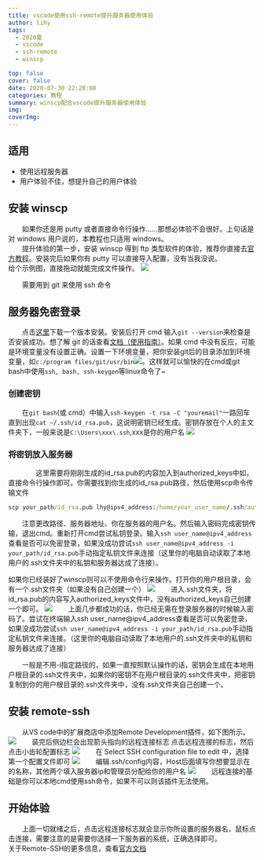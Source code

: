 ```yaml
---
title: vscode使用ssh-remote提升服务器使用体验
author: lihy
tags:
  - 2020夏
  - vscode
  - ssh-remote
  - winscp

top: false
cover: false
date: 2020-07-30 22:20:08
categories: 教程
summary: winscp配合vscode提升服务器使用体验
img:
coverImg:
---
```


## 适用

- 使用远程服务器
- 用户体验不佳，想提升自己的用户体验

## 安装 winscp

&emsp;&emsp;如果你还是用 putty 或者直接命令行操作……那想必体验不会很好。上句话是对 windows 用户说的，本教程也只适用 windows。  
&emsp;&emsp;提升体验的第一步，安装 winscp 得到 ftp 类型软件的体验，推荐你直接去[官方教程](https://winscp.net/eng/docs/guide_install)。安装完后如果你有 putty 可以直接导入配置，没有当我没说。  
给个示例图，直接拖动就能完成文件操作。
<img src="https://s1.ax1x.com/2020/07/30/aMVXff.jpg">

&emsp;&emsp;需要用到 git 来使用 ssh 命令

## 服务器免密登录

&emsp;&emsp;点击[这里](https://git-scm.com/download)下载一个版本安装。安装后打开 cmd 输入`git --version`来检查是否安装成功。想了解 git 的话查看[文档（使用指南）](https://git-scm.com/book/en/v2)。如果 cmd 中没有反应，可能是环境变量没有设置正确。设置一下环境变量，把你安装git后的目录添加到环境变量，如`c:/program files/git/usr/bin`<img src="https://s1.ax1x.com/2020/07/19/UWIVpV.jpg">。这样就可以愉快的在cmd或git bash中使用`ssh, bash, ssh-keygen`等linux命令了~

### 创建密钥

&emsp;&emsp;在`git bash`(或 cmd）中输入`ssh-keygen -t rsa -C "youremail"`一路回车直到出现`cat ~/.ssh/id_rsa.pub`，这说明密钥已经生成。密钥存放在个人的主文件夹下，一般来说是`C:\Users\xxx\.ssh`,xxx是你的用户名
<img src="https://s1.ax1x.com/2020/07/19/UWbLkQ.png">

### 将密钥放入服务器

&emsp;&emsp;&emsp;&emsp;这里需要将刚刚生成的id_rsa.pub的内容加入到authorized_keys中如，直接命令行操作即可。你需要找到你生成的id_rsa.pub路径，然后使用scp命令传输文件

```cmd
scp your_path/id_rsa.pub lhy@ipv4_address:/home/your_user_name/.ssh/authorized_keys
```

&emsp;&emsp;注意更改路径、服务器地址、你在服务器的用户名。然后输入密码完成密钥传输，退出cmd。重新打开cmd尝试私钥登录。输入`ssh user_name@ipv4_address`查看是否可以免密登录，如果没成功尝试`ssh user_name@ipv4_address -i your_path/id_rsa.pub`手动指定私钥文件来连接（这里你的电脑自动读取了本地用户的.ssh文件夹中的私钥和服务器达成了连接）。

如果你已经装好了winscp则可以不使用命令行来操作。打开你的用户根目录，会有一个.ssh文件夹（如果没有自己创建一个）
<img src="https://s1.ax1x.com/2020/07/30/aMmXfx.jpg">
&emsp;&emsp;进入.ssh文件夹，将id_rsa.pub的内容写入authorized_keys文件中，没有authorized_keys自己创建一个即可。
<img src="https://s1.ax1x.com/2020/07/30/aMmvp6.jpg">
&emsp;&emsp;上面几步都成功的话，你已经无需在登录服务器的时候输入密码了。尝试在终端输入ssh user_name@ipv4_address查看是否可以免密登录，如果没成功尝试`ssh user_name@ipv4_address -i your_path/id_rsa.pub`手动指定私钥文件来连接。（这里你的电脑自动读取了本地用户的.ssh文件夹中的私钥和服务器达成了连接）

&emsp;&emsp;一般是不用-i指定路径的，如果一直按照默认操作的话，密钥会生成在本地用户根目录的.ssh文件夹中，如果你的密钥不在用户根目录的.ssh文件夹中，把密钥复制到你的用户根目录的.ssh文件夹中，没有.ssh文件夹自己创建一个。

## 安装 remote-ssh

&emsp;&emsp;从VS code中的扩展商店中添加Remote Development插件，如下图所示。
<img src="https://s1.ax1x.com/2020/07/30/aMl4pR.md.jpg">
&emsp;&emsp;装完后侧边栏会出现箭头指向的远程连接标志
点击远程连接的标志，然后点击小齿轮配置标志
<img src="https://s1.ax1x.com/2020/07/30/aM3VaD.jpg">
&emsp;&emsp;在 Select SSH configuration file to edit 中，选择第一个配置文件即可
<img src="https://s1.ax1x.com/2020/07/30/aM3EVO.jpg">
&emsp;&emsp;编辑.ssh/config内容，Host后面填写你想要显示在的名称，其他两个填入服务器ip和管理员分配给你的用户名
<img src="https://s1.ax1x.com/2020/07/30/aM3ZIe.jpg">
&emsp;&emsp;远程连接的基础是你可以本地cmd使用ssh命令，如果不可以则该插件无法使用。

## 开始体验

&emsp;&emsp;上面一切就绪之后，点击远程连接标志就会显示你所设置的服务器名，鼠标点击连接，需要注意的是需要你选择一下服务器的系统，正确选择即可。  
关于Remote-SSH的更多信息，查看[官方文档](https://code.visualstudio.com/docs/remote/ssh#_getting-started)
